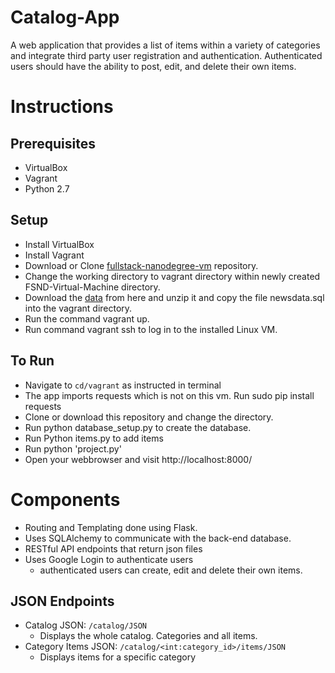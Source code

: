# Catalog-App
A web application that provides a list of items within a variety of categories and integrate third party user registration and authentication. Authenticated users should have the ability to post, edit, and delete their own items.

# Instructions
## Prerequisites
* VirtualBox
* Vagrant
* Python 2.7

## Setup
* Install VirtualBox
* Install Vagrant
* Download or Clone [fullstack-nanodegree-vm](https://github.com/udacity/fullstack-nanodegree-vm) repository.
* Change the working directory to vagrant directory within newly created FSND-Virtual-Machine directory.
* Download the [data](https://d17h27t6h515a5.cloudfront.net/topher/2016/August/57b5f748_newsdata/newsdata.zip) from here and unzip it and copy the file newsdata.sql into the  vagrant directory.
* Run the command vagrant up.
* Run command vagrant ssh to log in to the installed Linux VM.

## To Run
* Navigate to `cd/vagrant` as instructed in terminal
* The app imports requests which is not on this vm. Run sudo pip install requests
* Clone or download this repository and change the directory.
* Run python database_setup.py to create the database.
* Run Python items.py to add items
* Run python 'project.py'
* Open your webbrowser and visit http://localhost:8000/

# Components
- Routing and Templating done using Flask.
- Uses SQLAlchemy to communicate with the back-end database.
- RESTful API endpoints that return json files
- Uses Google Login to authenticate users
  - authenticated users can create, edit and delete their own items.
  
## JSON Endpoints
* Catalog JSON: `/catalog/JSON`
    - Displays the whole catalog. Categories and all items.
* Category Items JSON: `/catalog/<int:category_id>/items/JSON`
    - Displays items for a specific category    
